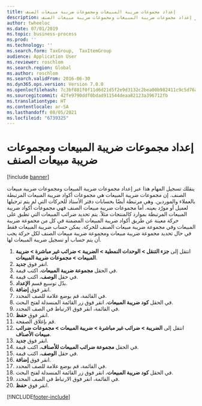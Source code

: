 ```yaml
---
title: إعداد مجموعات ضريبة المبيعات ومجموعات ضريبة مبيعات الصنف
description: ينقلك تسجيل المهام هذا عبر إعداد مجموعات ضريبة المبيعات ومجموعات ضريبة مبيعات الصنف.‬
author: twheeloc
ms.date: 07/01/2019
ms.topic: business-process
ms.prod: ''
ms.technology: ''
ms.search.form: TaxGroup,  TaxItemGroup
audience: Application User
ms.reviewer: roschlom
ms.search.region: Global
ms.author: roschlom
ms.search.validFrom: 2016-06-30
ms.dyn365.ops.version: Version 7.0.0
ms.openlocfilehash: 7c3bf881f0f11d6d21d5f2e9d3132c2bea00b982411c9c5d76ae617b00a69fda
ms.sourcegitcommit: 42fe9790ddf0bdad911544deaa82123a396712fb
ms.translationtype: HT
ms.contentlocale: ar-SA
ms.lasthandoff: 08/05/2021
ms.locfileid: "6739325"
---
```

# <a name="set-up-sales-tax-groups-and-item-sales-tax-groups"></a>إعداد مجموعات ضريبة المبيعات ومجموعات ضريبة مبيعات الصنف

[!include [banner](../../includes/banner.md)]

ينقلك تسجيل المهام هذا عبر إعداد مجموعات ضريبة المبيعات ومجموعات ضريبة مبيعات الصنف.‬ إن مجموعات ضريبة المبيعات هي مجموعات أكواد ضريبة المبيعات المرتبطة بالعملاء والموردين. وهي مرتبطة أيضًا بحسابات دفتر الأستاذ للحركات التي لم يتم ترحيلها لعميل أو مورّد بعينه.  أما مجموعات ضريبة مبيعات الصنف فهي مجموعات أكواد ضريبة المبيعات المرتبطة بموارد كالمنتجات مثلاً.  يتم تحديد ضرائب المبيعات التي تطبق على حركة معينة عن طريق أكواد ضريبة المبيعات المضمنة في كل من مجموعة ضريبة المبيعات وفي مجموعة ضريبة مبيعات الصنف للحركة.  يمكن حساب ضريبة المبيعات فقط في حال تحديد مجموعة ضريبة مبيعات ومجموعة ضريبة مبيعات الصنف لكل حركة يجب أن يتم حساب أو تسجيل ضريبة المبيعات لها.  

1. انتقل إلى **جزء التنقل > الوحدات النمطية > الضريبة > ضرائب غير مباشرة > ضريبة المبيعات > مجموعات ضريبة المبيعات**.
2. انقر فوق **جديد**.
3. في الحقل **مجموعة ضريبة المبيعات**، اكتب قيمة.
4. في حقل **الوصف**، اكتب قيمة.
5. بدّل توسيع قسم **الإعداد**.
6. انقر فوق **إضافة**.
7. في القائمة، قم بوضع علامة للصف المحدد.
8. في الحقل **كود ضريبة المبيعات**، انقر فوق زر القائمة المنسدلة لفتح البحث.
9. في القائمة، انقر فوق الارتباط في الصف المحدد.
10. انقر فوق **حفظ**.
11. قم بإغلاق الصفحة.
12. انتقل إلى **الضريبة‬ > ضرائب غير مباشرة‬ > ضريبة المبيعات > مجموعات ضرائب مبيعات الأصناف**.
13. انقر فوق **جديد**.
14. في الحقل **مجموعة ضرائب المبيعات للأصناف**، اكتب قيمة.
15. في حقل **الوصف**، اكتب قيمة.
16. انقر فوق **إضافة**.
17. في القائمة، قم بوضع علامة للصف المحدد.
18. في الحقل **كود ضريبة المبيعات**، انقر فوق زر القائمة المنسدلة لفتح البحث.
19. في القائمة، انقر فوق الارتباط في الصف المحدد.
20. انقر فوق **حفظ**.



[!INCLUDE[footer-include](../../../includes/footer-banner.md)]